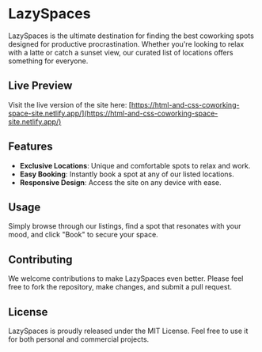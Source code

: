 # LazySpaces

LazySpaces is the ultimate destination for finding the best coworking spots designed for productive procrastination. Whether you're looking to relax with a latte or catch a sunset view, our curated list of locations offers something for everyone.

## Live Preview

Visit the live version of the site here: [https://html-and-css-coworking-space-site.netlify.app/](https://html-and-css-coworking-space-site.netlify.app/)

## Features

- **Exclusive Locations**: Unique and comfortable spots to relax and work.
- **Easy Booking**: Instantly book a spot at any of our listed locations.
- **Responsive Design**: Access the site on any device with ease.

## Usage

Simply browse through our listings, find a spot that resonates with your mood, and click "Book" to secure your space.

## Contributing

We welcome contributions to make LazySpaces even better. Please feel free to fork the repository, make changes, and submit a pull request.

## License

LazySpaces is proudly released under the MIT License. Feel free to use it for both personal and commercial projects.
